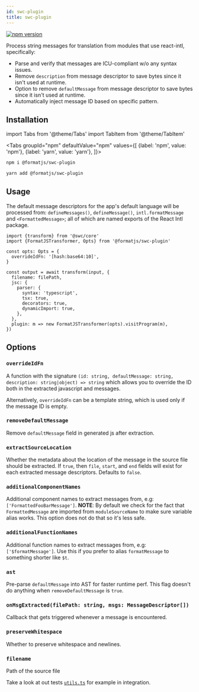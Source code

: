```yaml
---
id: swc-plugin
title: swc-plugin
---
```


[![npm version](https://badgen.net/npm/v/@formatjs/swc-plugin)](https://badgen.net/npm/v/@formatjs/swc-plugin)

Process string messages for translation from modules that use react-intl, specifically:

- Parse and verify that messages are ICU-compliant w/o any syntax issues.
- Remove `description` from message descriptor to save bytes since it isn't used at runtime.
- Option to remove `defaultMessage` from message descriptor to save bytes since it isn't used at runtime.
- Automatically inject message ID based on specific pattern.

## Installation

import Tabs from '@theme/Tabs'
import TabItem from '@theme/TabItem'

<Tabs
groupId="npm"
defaultValue="npm"
values={[
{label: 'npm', value: 'npm'},
{label: 'yarn', value: 'yarn'},
]}>
<TabItem value="npm">

```sh
npm i @formatjs/swc-plugin
```

</TabItem>
<TabItem value="yarn">

```sh
yarn add @formatjs/swc-plugin
```

</TabItem>
</Tabs>

## Usage

The default message descriptors for the app's default language will be processed from: `defineMessages()`, `defineMessage()`, `intl.formatMessage` and `<FormattedMessage>`; all of which are named exports of the React Intl package.

```tsx
import {transform} from '@swc/core'
import {FormatJSTransformer, Opts} from '@formatjs/swc-plugin'

const opts: Opts = {
  overrideIdFn: '[hash:base64:10]',
}

const output = await transform(input, {
  filename: filePath,
  jsc: {
    parser: {
      syntax: 'typescript',
      tsx: true,
      decorators: true,
      dynamicImport: true,
    },
  },
  plugin: m => new FormatJSTransformer(opts).visitProgram(m),
})
```

## Options

### **`overrideIdFn`**

A function with the signature `(id: string, defaultMessage: string, description: string|object) => string` which allows you to override the ID both in the extracted javascript and messages.

Alternatively, `overrideIdFn` can be a template string, which is used only if the message ID is empty.

### **`removeDefaultMessage`**

Remove `defaultMessage` field in generated js after extraction.

### **`extractSourceLocation`**

Whether the metadata about the location of the message in the source file should be extracted. If `true`, then `file`, `start`, and `end` fields will exist for each extracted message descriptors. Defaults to `false`.

### **`additionalComponentNames`**

Additional component names to extract messages from, e.g: `['FormattedFooBarMessage']`. **NOTE**: By default we check for the fact that `FormattedMessage` are imported from `moduleSourceName` to make sure variable alias works. This option does not do that so it's less safe.

### **`additionalFunctionNames`**

Additional function names to extract messages from, e.g: `['$formatMessage']`. Use this if you prefer to alias `formatMessage` to something shorter like `$t`.

### **`ast`**

Pre-parse `defaultMessage` into AST for faster runtime perf. This flag doesn't do anything when `removeDefaultMessage` is `true`.

### **`onMsgExtracted(filePath: string, msgs: MessageDescriptor[])`**

Callback that gets triggered whenever a message is encountered.

### **`preserveWhitespace`**

Whether to preserve whitespace and newlines.

### **`filename`**

Path of the source file

Take a look at out tests [`utils.ts`](https://github.com/formatjs/formatjs/blob/main/packages/swc-plugin/tests/utils.ts) for example in integration.
